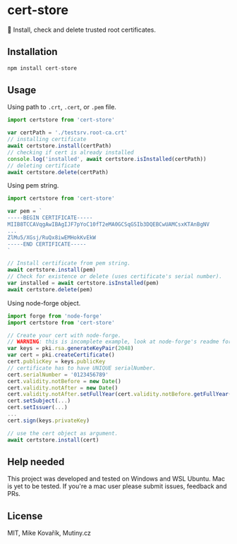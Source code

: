 # cert-store

🔐 Install, check and delete trusted root certificates.

## Installation

```js
npm install cert-store
```

## Usage

Using path to `.crt`, `.cert`, or `.pem` file.

```js
import certstore from 'cert-store'

var certPath = './testsrv.root-ca.crt'
// installing certificate
await certstore.install(certPath)
// checking if cert is already installed
console.log('installed', await certstore.isInstalled(certPath))
// deleting certificate
await certstore.delete(certPath)
```

Using pem string.

```js
import certstore from 'cert-store'

var pem = `
-----BEGIN CERTIFICATE-----
MIIB8TCCAVqgAwIBAgIJF7pYoC10fT2eMA0GCSqGSIb3DQEBCwUAMCsxKTAnBgNV
...
ZlMu5/XGsj/RuQx8iwEMHokKvEkW
-----END CERTIFICATE-----
`

// Install certificate from pem string.
await certstore.install(pem)
// Check for existence or delete (uses certificate's serial number).
var installed = await certstore.isInstalled(pem)
await certstore.delete(pem)
```

Using node-forge object.

```js
import forge from 'node-forge'
import certstore from 'cert-store'

// Create your cert with node-forge.
// WARNING: this is incomplete example, look at node-forge's readme for more info.
var keys = pki.rsa.generateKeyPair(2048)
var cert = pki.createCertificate()
cert.publicKey = keys.publicKey
// certificate has to have UNIQUE serialNumber.
cert.serialNumber = '0123456789'
cert.validity.notBefore = new Date()
cert.validity.notAfter = new Date()
cert.validity.notAfter.setFullYear(cert.validity.notBefore.getFullYear() + 1)
cert.setSubject(...)
cert.setIssuer(...)
...
cert.sign(keys.privateKey)

// use the cert object as argument.
await certstore.install(cert)
```

## Help needed

This project was developed and tested on Windows and WSL Ubuntu. Mac is yet to be tested. If you're a mac user please submit issues, feedback and PRs.

## License

MIT, Mike Kovařík, Mutiny.cz